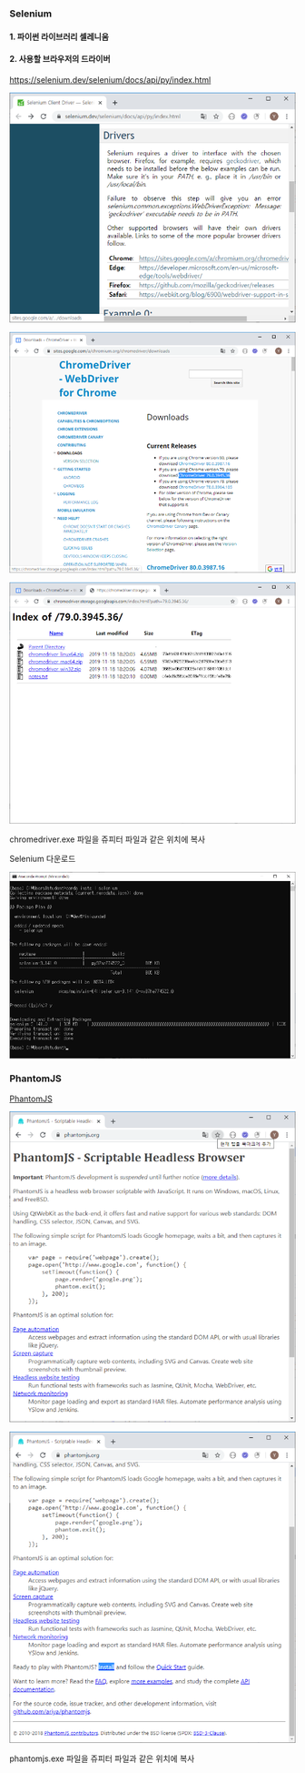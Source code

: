 ### Selenium

#### 1. 파이썬 라이브러리 셀레니움

#### 2. 사용할 브라우저의 드라이버



https://selenium.dev/selenium/docs/api/py/index.html

![image-20200116141923913](0116.assets/image-20200116141923913.png)

![image-20200116142004853](0116.assets/image-20200116142004853.png)

![image-20200116142009870](0116.assets/image-20200116142009870.png)



chromedriver.exe 파일을 쥬피터 파일과 같은 위치에 복사



Selenium 다운로드

![image-20200116142257579](0116.assets/image-20200116142257579.png)



### PhantomJS

[PhantomJS](https://phantomjs.org/)

![image-20200116161536790](0116.assets/image-20200116161536790.png)

![image-20200116161546743](0116.assets/image-20200116161546743.png)

phantomjs.exe 파일을 쥬피터 파일과 같은 위치에 복사

